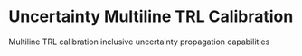 # Uncertainty Multiline TRL Calibration
Multiline TRL calibration inclusive uncertainty propagation capabilities
